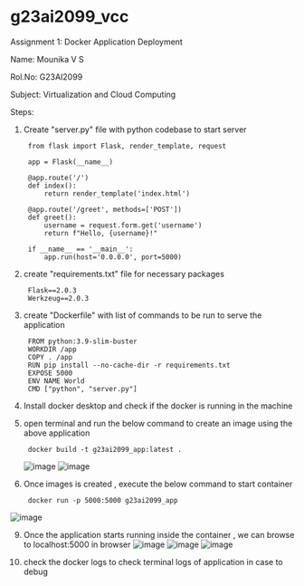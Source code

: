 # g23ai2099_vcc
Assignment 1: Docker Application Deployment

Name: Mounika V S

Rol.No: G23AI2099

Subject: Virtualization and Cloud Computing


Steps:

1. Create "server.py" file with python codebase to start server

		from flask import Flask, render_template, request
		
		app = Flask(__name__)
		
		@app.route('/')
		def index():
		    return render_template('index.html')
		
		@app.route('/greet', methods=['POST'])
		def greet():
		    username = request.form.get('username')
		    return f"Hello, {username}!"
		
		if __name__ == '__main__':
		    app.run(host='0.0.0.0', port=5000)


3. create "requirements.txt" file for necessary packages 

		Flask==2.0.3
		Werkzeug==2.0.3
		
4. create "Dockerfile" with list of commands to be run to serve the application

		FROM python:3.9-slim-buster
		WORKDIR /app
		COPY . /app
		RUN pip install --no-cache-dir -r requirements.txt
		EXPOSE 5000
		ENV NAME World
		CMD ["python", "server.py"]

5. Install docker desktop and check if the docker is running in the machine
6. open terminal and run the below command to create an image using the above application

		docker build -t g23ai2099_app:latest .

   ![image](https://github.com/user-attachments/assets/811965a5-e694-4914-b35e-3013fe6c014c)
   ![image](https://github.com/user-attachments/assets/d1096ef0-046e-496a-ad11-87efec9d5818)



8. Once images is created , execute the below command to start container

		docker run -p 5000:5000 g23ai2099_app
![image](https://github.com/user-attachments/assets/da85abaa-e99f-41c9-ae84-a8a8480b0b87)


9. Once the application starts running inside the container , we can browse to localhost:5000 in browser
    ![image](https://github.com/user-attachments/assets/55df842f-39bf-4d47-b594-be63444b1582)
   ![image](https://github.com/user-attachments/assets/ce80c51b-d609-46c3-ad21-8878ab67332c)
   ![image](https://github.com/user-attachments/assets/d5b1b80d-b3f5-45eb-af7b-b4d0aee7d358)

11. check the docker logs <container ID> to check terminal logs of application in case to debug
